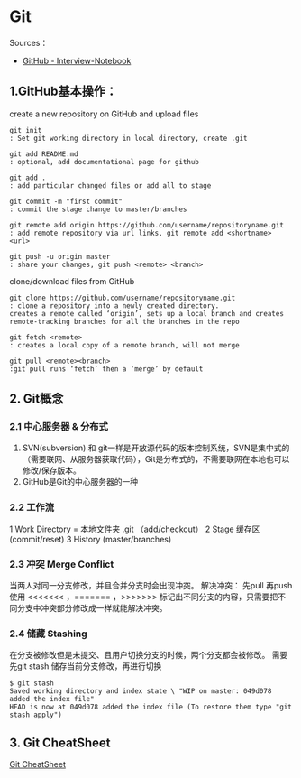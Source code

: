 # Git 

Sources：
- [GitHub - Interview-Notebook](https://github.com/CyC2018/Interview-Notebook/blob/master/notes/Git.md#git-%E5%B7%A5%E4%BD%9C%E6%B5%81)

## 1.GitHub基本操作：
create a new repository on GitHub and upload files
```
git init 
: Set git working directory in local directory, create .git

git add README.md 
: optional, add documentational page for github

git add .
: add particular changed files or add all to stage

git commit -m "first commit"
: commit the stage change to master/branches

git remote add origin https://github.com/username/repositoryname.git
: add remote repository via url links, git remote add <shortname> <url>

git push -u origin master
: share your changes, git push <remote> <branch>
```

clone/download files from GitHub 
```
git clone https://github.com/username/repositoryname.git
: clone a repository into a newly created directory. 
creates a remote called ‘origin’, sets up a local branch and creates remote-tracking branches for all the branches in the repo

git fetch <remote>
: creates a local copy of a remote branch, will not merge 

git pull <remote><branch>
:git pull runs ‘fetch’ then a ‘merge’ by default

```

## 2. Git概念
### 2.1 中心服务器 & 分布式
1. SVN(subversion) 和 git一样是开放源代码的版本控制系统，SVN是集中式的（需要联网、从服务器获取代码），Git是分布式的，不需要联网在本地也可以修改/保存版本。
2. GitHub是Git的中心服务器的一种

### 2.2 工作流
1 Work Directory = 本地文件夹 .git
（add/checkout）
2 Stage 缓存区
(commit/reset)
3 History (master/branches)

### 2.3 冲突 Merge Conflict
当两人对同一分支修改，并且合并分支时会出现冲突。
解决冲突：
先pull 再push
使用 <<<<<<< ，======= ，>>>>>>> 标记出不同分支的内容，只需要把不同分支中冲突部分修改成一样就能解决冲突。

### 2.4 储藏 Stashing
在分支被修改但是未提交、且用户切换分支的时候，两个分支都会被修改。
需要先git stash 储存当前分支修改，再进行切换
```
$ git stash
Saved working directory and index state \ "WIP on master: 049d078 added the index file"
HEAD is now at 049d078 added the index file (To restore them type "git stash apply")
```

## 3. Git CheatSheet


[Git CheatSheet](https://github.com/hwhollywu/notes/blob/master/git_cheat_sheet.jpg?raw=true)


